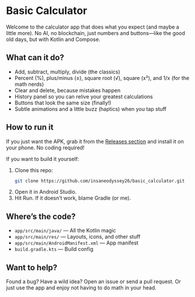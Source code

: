 

# Basic Calculator

Welcome to the calculator app that does what you expect (and maybe a little more). No AI, no blockchain, just numbers and buttons—like the good old days, but with Kotlin and Compose.

## What can it do?

- Add, subtract, multiply, divide (the classics)
- Percent (%), plus/minus (±), square root (√), square (x²), and 1/x (for the math nerds)
- Clear and delete, because mistakes happen
- History panel so you can relive your greatest calculations
- Buttons that look the same size (finally!)
- Subtle animations and a little buzz (haptics) when you tap stuff


## How to run it

If you just want the APK, grab it from the [Releases section](https://github.com/insaneodyssey26/basic_calculator/releases) and install it on your phone. No coding required!

If you want to build it yourself:
1. Clone this repo:
   ```sh
   git clone https://github.com/insaneodyssey26/basic_calculator.git
   ```
2. Open it in Android Studio.
3. Hit Run. If it doesn’t work, blame Gradle (or me).

## Where’s the code?
- `app/src/main/java/` — All the Kotlin magic
- `app/src/main/res/` — Layouts, icons, and other stuff
- `app/src/main/AndroidManifest.xml` — App manifest
- `build.gradle.kts` — Build config

## Want to help?
Found a bug? Have a wild idea? Open an issue or send a pull request. Or just use the app and enjoy not having to do math in your head.

